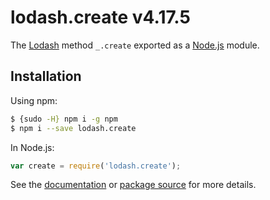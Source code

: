 # lodash.create v4.17.5

The [Lodash](https://lodash.com/) method `_.create` exported as a [Node.js](https://nodejs.org/) module.

## Installation

Using npm:
```bash
$ {sudo -H} npm i -g npm
$ npm i --save lodash.create
```

In Node.js:
```js
var create = require('lodash.create');
```

See the [documentation](https://lodash.com/docs#create) or [package source](https://github.com/lodash/lodash/blob/4.17.5-npm-packages/lodash.create) for more details.
